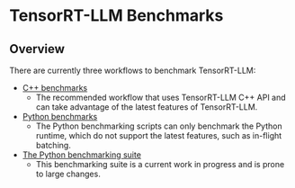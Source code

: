 # TensorRT-LLM Benchmarks

## Overview

There are currently three workflows to benchmark TensorRT-LLM:
* [C++ benchmarks](./cpp)
  - The recommended workflow that uses TensorRT-LLM C++ API and can take advantage of the latest features of TensorRT-LLM.
* [Python benchmarks](./python)
  - The Python benchmarking scripts can only benchmark the Python runtime, which do not support the latest features, such as in-flight batching.
* [The Python benchmarking suite](./Suite.md)
  - This benchmarking suite is a current work in progress and is prone to large changes.
